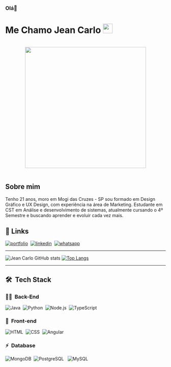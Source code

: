 ### Olá👋
# Me Chamo Jean Carlo <img src="https://i.imgur.com/ATEHSYp.gif" width="30px"/>
<br>
<div align="center">
   <!-- <img height="350em" src="./.github/assets/cover_.png"/> -->
   <img height="380em" src="https://user-images.githubusercontent.com/70382532/138322189-2db8df52-9dcb-40a0-88a8-c365466bd33d.gif"/>
</div>
<br>

## Sobre mim

Tenho 21 anos, moro em Mogi das Cruzes - SP  sou formado em Design Gráfico e UX Design, com experiência  na área de Marketing. Estudante em CST em Análise e desenvolvimento de sistemas, atualmente cursando o 4º Semestre e buscando aprender e evoluir cada vez mais.
<br>

## 🔗 Links
[![portfolio](https://img.shields.io/badge/portfolio-000?style=for-the-badge&logo=ko-fi&logoColor=white)](https://jean-carlo-torres.github.io/portfolio/)&nbsp;
[![linkedin](https://img.shields.io/badge/linkedin-0A66C2?style=for-the-badge&logo=linkedin&logoColor=white)](https://www.linkedin.com/in/jeancarlotorre619b21b4/)&nbsp;
[![whatsapp](https://img.shields.io/badge/whatsapp-25D366?style=for-the-badge&logo=whatsapp&logoColor=white)](https://api.whatsapp.com/send?phone=11910794617)&nbsp;
<br>

***
![Jean Carlo GitHub stats](https://github-readme-stats.vercel.app/api?username=Jean-Carlo-Torres&show_icons=true&theme=radical) [![Top Langs](https://github-readme-stats.vercel.app/api/top-langs/?username=Jean-Carlo-Torres&layout=compact&theme=radical)](https://github.com/Jean-Carlo-Torres/github-readme-stats)

***
## 🛠 &nbsp;Tech Stack

### 👩‍💻 &nbsp;Back-End

![Java](https://img.shields.io/badge/Java-E7ECEB?style=for-the-badge&logo=java&logoColor=007396)&nbsp;
![Python](https://img.shields.io/badge/Python-E7ECEB?style=for-the-badge&logo=python&logoColor=3776AB)&nbsp;
![Node.js](https://img.shields.io/badge/Node.js-E7ECEB?style=for-the-badge&logo=node.js&logoColor=53D9A2)&nbsp;
![TypeScript](https://img.shields.io/badge/TypeScript-E7ECEB?style=for-the-badge&logo=typescript&logoColor=1572B6)&nbsp;


### 🎨 &nbsp;Front-end
![HTML](https://img.shields.io/badge/-HTML-E7ECEB?style=for-the-badge&logo=HTML5&logoColor=C86833)&nbsp;
![CSS](https://img.shields.io/badge/-CSS-E7ECEB?style=for-the-badge&logo=CSS3&logoColor=139DFF)&nbsp;
![Angular](https://img.shields.io/badge/-Angular-E7ECEB?style=for-the-badge&logo=Angular&logoColor=893121)&nbsp;

### ⚡ &nbsp;Database 
![MongoDB](https://img.shields.io/badge/-MongoDB-E7ECEB?style=for-the-badge&logo=mongodb&logoColor=C86833)&nbsp;
![PostgreSQL](https://img.shields.io/badge/PostgreSQL-E7ECEB?style=for-the-badge&logo=postgresql&logoColor=336791)
&nbsp;
![MySQL](https://img.shields.io/badge/-MySQL-E7ECEB?style=for-the-badge&logo=mysql&logoColor=004D8F)&nbsp;
